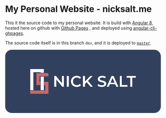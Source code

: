 # My Personal Website - nicksalt.me
This it the source code to my personal website. It is build with [Angular 8](https://angular.io/), hosted here on github with [Github Pages](https://pages.github.com/) , and deployed using [angular-cli-ghpages](https://github.com/angular-schule/angular-cli-ghpages).

The source code itself is in this branch ```dev```, and it is deployed to [```master```](https://github.com/nicksalt/nicksalt.github.io/tree/master). 

<div style="text-align:center"><a href="http://nicksalt.me" target="_blank"><img src="./src/assets/images/logo/logo-preview.png" /></a></div>